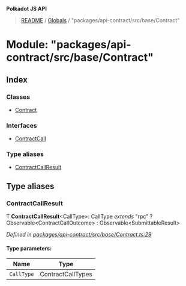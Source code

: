 **Polkadot JS API**

> [README](../README.md) / [Globals](../globals.md) / "packages/api-contract/src/base/Contract"

# Module: "packages/api-contract/src/base/Contract"

## Index

### Classes

* [Contract](../classes/_packages_api_contract_src_base_contract_.contract.md)

### Interfaces

* [ContractCall](../interfaces/_packages_api_contract_src_base_contract_.contractcall.md)

### Type aliases

* [ContractCallResult](_packages_api_contract_src_base_contract_.md#contractcallresult)

## Type aliases

### ContractCallResult

Ƭ  **ContractCallResult**\<CallType>: CallType *extends* \"rpc\" ? Observable\<ContractCallOutcome> : Observable\<SubmittableResult>

*Defined in [packages/api-contract/src/base/Contract.ts:29](https://github.com/polkadot-js/api/blob/ff59962c5/packages/api-contract/src/base/Contract.ts#L29)*

#### Type parameters:

Name | Type |
------ | ------ |
`CallType` | ContractCallTypes |
